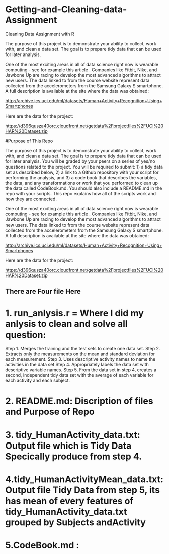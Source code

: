 # Getting-and-Cleaning-data-Assignment
Cleaning Data Assignment with R

The purpose of this project is to demonstrate your ability to collect, work with, and clean a data set. 
The goal is to prepare tidy data that can be used for later analysis. 

One of the most exciting areas in all of data science right now is wearable computing - see for example this article . Companies like Fitbit, Nike, and Jawbone Up are racing to develop the most advanced algorithms to attract new users. The data linked to from the course website represent data collected from the accelerometers from the Samsung Galaxy S smartphone. A full description is available at the site where the data was obtained:

http://archive.ics.uci.edu/ml/datasets/Human+Activity+Recognition+Using+Smartphones 

Here are the data for the project:

 https://d396qusza40orc.cloudfront.net/getdata%2Fprojectfiles%2FUCI%20HAR%20Dataset.zip  

#Purpose of This Repo

The purpose of this project is to demonstrate your ability to collect, work with, and clean a data set. The goal is to prepare tidy data that can be used for later analysis. You will be graded by your peers on a series of yes/no questions related to the project. You will be required to submit: 1) a tidy data set as described below, 2) a link to a Github repository with your script for performing the analysis, and 3) a code book that describes the variables, the data, and any transformations or work that you performed to clean up the data called CodeBook.md. You should also include a README.md in the repo with your scripts. This repo explains how all of the scripts work and how they are connected.

One of the most exciting areas in all of data science right now is wearable computing - see for example this article . Companies like Fitbit, Nike, and Jawbone Up are racing to develop the most advanced algorithms to attract new users. The data linked to from the course website represent data collected from the accelerometers from the Samsung Galaxy S smartphone. A full description is available at the site where the data was obtained:

http://archive.ics.uci.edu/ml/datasets/Human+Activity+Recognition+Using+Smartphones 

Here are the data for the project:

 https://d396qusza40orc.cloudfront.net/getdata%2Fprojectfiles%2FUCI%20HAR%20Dataset.zip  

## There are Four file Here 

# 1. run_anlysis.r = Where I did my anlysis to clean and solve all question:
Step 1. Merges the training and the test sets to create one data set.
Step 2. Extracts only the measurements on the mean and standard deviation for each measurement. 
Step 3. Uses descriptive activity names to name the activities in the data set
Step 4. Appropriately labels the data set with descriptive variable names. 
Step 5. From the data set in step 4, creates a second, independent tidy data set with the average of each variable for each activity and each subject.

# 2. README.md: Discription of files and Purpose of Repo

# 3. tidy_HumanActivity_data.txt: Output file which is Tidy Data Specically produce from step 4. 

# 4.tidy_HumanActivityMean_data.txt: Output file Tidy Data from step 5, its has mean of every features of tidy_HumanActivity_data.txt grouped by Subjects andActivity

# 5.CodeBook.md :

